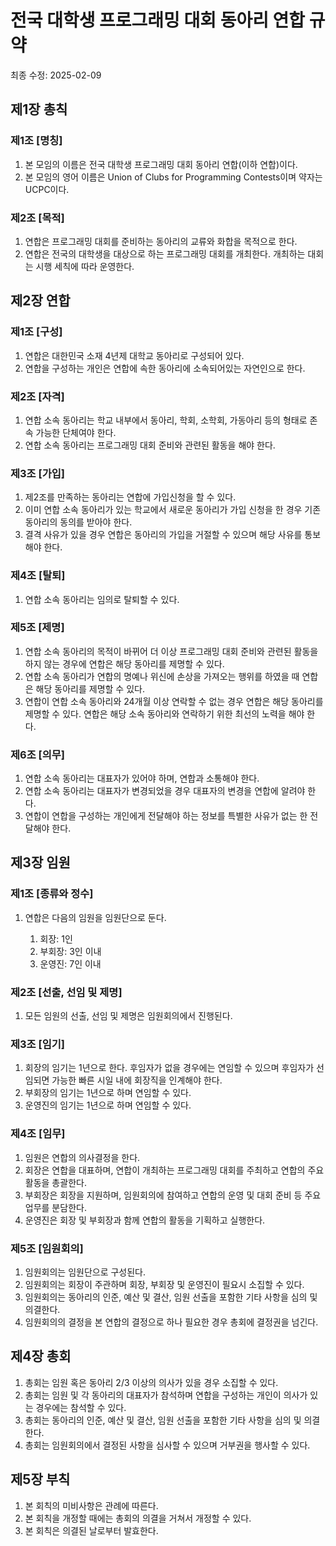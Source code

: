 # 전국 대학생 프로그래밍 대회 동아리 연합 규약

최종 수정: 2025-02-09

## 제1장 총칙

### 제1조 [명칭]

1. 본 모임의 이름은 전국 대학생 프로그래밍 대회 동아리 연합(이하 연합)이다.
2. 본 모임의 영어 이름은 Union of Clubs for Programming Contests이며 약자는 UCPC이다.

### 제2조 [목적]

1. 연합은 프로그래밍 대회를 준비하는 동아리의 교류와 화합을 목적으로 한다.
2. 연합은 전국의 대학생을 대상으로 하는 프로그래밍 대회를 개최한다. 개최하는 대회는 시행 세칙에 따라 운영한다.

## 제2장 연합

### 제1조 [구성]

1. 연합은 대한민국 소재 4년제 대학교 동아리로 구성되어 있다.
2. 연합을 구성하는 개인은 연합에 속한 동아리에 소속되어있는 자연인으로 한다.

### 제2조 [자격]

1. 연합 소속 동아리는 학교 내부에서 동아리, 학회, 소학회, 가동아리 등의 형태로 존속 가능한 단체여야 한다.
2. 연합 소속 동아리는 프로그래밍 대회 준비와 관련된 활동을 해야 한다.

### 제3조 [가입]

1. 제2조를 만족하는 동아리는 연합에 가입신청을 할 수 있다.
2. 이미 연합 소속 동아리가 있는 학교에서 새로운 동아리가 가입 신청을 한 경우 기존 동아리의 동의를 받아야 한다.
3. 결격 사유가 있을 경우 연합은 동아리의 가입을 거절할 수 있으며 해당 사유를 통보해야 한다.

### 제4조 [탈퇴]

1. 연합 소속 동아리는 임의로 탈퇴할 수 있다.

### 제5조 [제명]

1. 연합 소속 동아리의 목적이 바뀌어 더 이상 프로그래밍 대회 준비와 관련된 활동을 하지 않는 경우에 연합은 해당 동아리를 제명할 수 있다.
2. 연합 소속 동아리가 연합의 명예나 위신에 손상을 가져오는 행위를 하였을 때 연합은 해당 동아리를 제명할 수 있다.
3. 연합이 연합 소속 동아리와 24개월 이상 연락할 수 없는 경우 연합은 해당 동아리를 제명할 수 있다. 연합은 해당 소속 동아리와 연락하기 위한 최선의 노력을 해야 한다.

### 제6조 [의무]

1. 연합 소속 동아리는 대표자가 있어야 하며, 연합과 소통해야 한다.
2. 연합 소속 동아리는 대표자가 변경되었을 경우 대표자의 변경을 연합에 알려야 한다.
3. 연합이 연합을 구성하는 개인에게 전달해야 하는 정보를 특별한 사유가 없는 한 전달해야 한다.

## 제3장 임원

### 제1조 [종류와 정수]

1. 연합은 다음의 임원을 임원단으로 둔다.

   1. 회장: 1인
   2. 부회장: 3인 이내
   3. 운영진: 7인 이내

### 제2조 [선출, 선임 및 제명]

1. 모든 임원의 선출, 선임 및 제명은 임원회의에서 진행된다.

### 제3조 [임기]

1. 회장의 임기는 1년으로 한다. 후임자가 없을 경우에는 연임할 수 있으며 후임자가 선임되면 가능한 빠른 시일 내에 회장직을 인계해야 한다.
2. 부회장의 임기는 1년으로 하며 연임할 수 있다.
3. 운영진의 임기는 1년으로 하며 연임할 수 있다.

### 제4조 [임무]

1. 임원은 연합의 의사결정을 한다.
2.	회장은 연합을 대표하며, 연합이 개최하는 프로그래밍 대회를 주최하고 연합의 주요 활동을 총괄한다.
3.	부회장은 회장을 지원하며, 임원회의에 참여하고 연합의 운영 및 대회 준비 등 주요 업무를 분담한다.
4.	운영진은 회장 및 부회장과 함께 연합의 활동을 기획하고 실행한다.

### 제5조 [임원회의]

1. 임원회의는 임원단으로 구성된다.
2. 임원회의는 회장이 주관하며 회장, 부회장 및 운영진이 필요시 소집할 수 있다.
3. 임원회의는 동아리의 인준, 예산 및 결산, 임원 선출을 포함한 기타 사항을 심의 및 의결한다.
4. 임원회의의 결정을 본 연합의 결정으로 하나 필요한 경우 총회에 결정권을 넘긴다.

## 제4장 총회

1. 총회는 임원 혹은 동아리 2/3 이상의 의사가 있을 경우 소집할 수 있다.
2. 총회는 임원 및 각 동아리의 대표자가 참석하며 연합을 구성하는 개인이 의사가 있는 경우에는 참석할 수 있다.
3. 총회는 동아리의 인준, 예산 및 결산, 임원 선출을 포함한 기타 사항을 심의 및 의결한다.
4. 총회는 임원회의에서 결정된 사항을 심사할 수 있으며 거부권을 행사할 수 있다.


## 제5장 부칙

1. 본 회칙의 미비사항은 관례에 따른다.
2. 본 회칙을 개정할 때에는 총회의 의결을 거쳐서 개정할 수 있다.
3. 본 회칙은 의결된 날로부터 발효한다.
